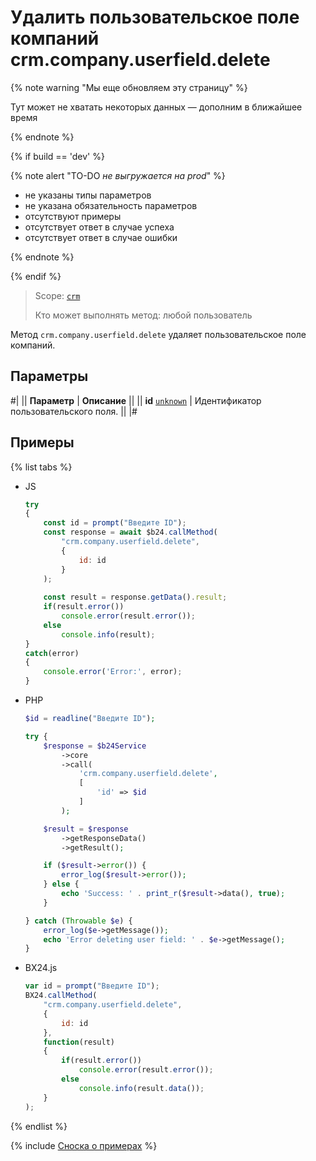 # Удалить пользовательское поле компаний crm.company.userfield.delete

{% note warning "Мы еще обновляем эту страницу" %}

Тут может не хватать некоторых данных — дополним в ближайшее время

{% endnote %}

{% if build == 'dev' %}

{% note alert "TO-DO _не выгружается на prod_" %}

- не указаны типы параметров
- не указана обязательность параметров
- отсутствуют примеры
- отсутствует ответ в случае успеха
- отсутствует ответ в случае ошибки

{% endnote %}

{% endif %}

> Scope: [`crm`](../../../scopes/permissions.md)
>
> Кто может выполнять метод: любой пользователь

Метод `crm.company.userfield.delete` удаляет пользовательское поле компаний.

## Параметры

#|
|| **Параметр** | **Описание** ||
|| **id**
[`unknown`](../../../data-types.md) | Идентификатор пользовательского поля. ||
|#

## Примеры

{% list tabs %}

- JS


    ```js
    try
    {
    	const id = prompt("Введите ID");
    	const response = await $b24.callMethod(
    		"crm.company.userfield.delete",
    		{
    			id: id
    		}
    	);
    	
    	const result = response.getData().result;
    	if(result.error())
    		console.error(result.error());
    	else
    		console.info(result);
    }
    catch(error)
    {
    	console.error('Error:', error);
    }
    ```

- PHP


    ```php
    $id = readline("Введите ID");
    
    try {
        $response = $b24Service
            ->core
            ->call(
                'crm.company.userfield.delete',
                [
                    'id' => $id
                ]
            );
    
        $result = $response
            ->getResponseData()
            ->getResult();
    
        if ($result->error()) {
            error_log($result->error());
        } else {
            echo 'Success: ' . print_r($result->data(), true);
        }
    
    } catch (Throwable $e) {
        error_log($e->getMessage());
        echo 'Error deleting user field: ' . $e->getMessage();
    }
    ```

- BX24.js

    ```js
    var id = prompt("Введите ID");
    BX24.callMethod(
        "crm.company.userfield.delete",
        {
            id: id
        },
        function(result)
        {
            if(result.error())
                console.error(result.error());
            else
                console.info(result.data());
        }
    );
    ```

{% endlist %}

{% include [Сноска о примерах](../../../../_includes/examples.md) %}